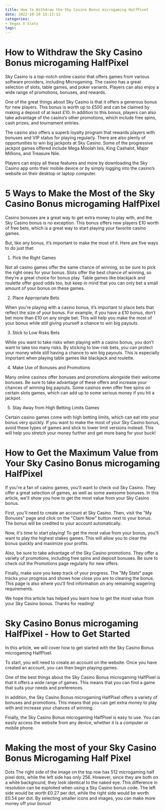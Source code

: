 ```yaml
---
title: How to Withdraw the Sky Casino Bonus microgaming HalfPixel
date: 2022-10-10 15:13:13
categories:
- Vegas X Slots
tags:
---
```



#  How to Withdraw the Sky Casino Bonus microgaming HalfPixel

Sky Casino is a top-notch online casino that offers games from various software providers, including Microgaming. The casino has a great selection of slots, table games, and poker variants. Players can also enjoy a wide range of promotions, bonuses, and rewards.

One of the great things about Sky Casino is that it offers a generous bonus for new players. This bonus is worth up to £500 and can be claimed by making a deposit of at least £10. In addition to this bonus, players can also take advantage of the casino’s other promotions, which include free spins, cash prizes, and tournament entries.

The casino also offers a superb loyalty program that rewards players with bonuses and VIP status for playing regularly. There are also plenty of opportunities to win big jackpots at Sky Casino. Some of the progressive jackpot games offered include Mega Moolah Isis, King Cashalot, Major Millions, and Treasure Nile.

Players can enjoy all these features and more by downloading the Sky Casino app onto their mobile device or by simply logging into the casino’s website on their desktop or laptop computer.

#  5 Ways to Make the Most of the Sky Casino Bonus microgaming HalfPixel

Casino bonuses are a great way to get extra money to play with, and the Sky Casino bonus is no exception. This bonus offers new players £10 worth of free bets, which is a great way to start playing your favorite casino games.

But, like any bonus, it’s important to make the most of it. Here are five ways to do just that:

1. Pick the Right Games

Not all casino games offer the same chance of winning, so be sure to pick the right ones for your bonus. Slots offer the best chance of winning, so they’re a great choice for bonus play. Table games like blackjack and roulette offer good odds too, but keep in mind that you can only bet a small amount of your bonus on these games.

2. Place Appropriate Bets

When you’re playing with a casino bonus, it’s important to place bets that reflect the size of your bonus. For example, if you have a £10 bonus, don’t bet more than £10 on any single bet. This will help you make the most of your bonus while still giving yourself a chance to win big payouts.

3. Stick to Low Risks Bets

While you want to take risks when playing with a casino bonus, you don’t want to take too many risks. By sticking to low-risk bets, you can protect your money while still having a chance to win big payouts. This is especially important when playing table games like blackjack and roulette.

4. Make Use of Bonuses and Promotions

Many online casinos offer bonuses and promotions alongside their welcome bonuses. Be sure to take advantage of these offers and increase your chances of winning big payouts. Some casinos even offer free spins on certain slots games, which can add up to some serious money if you hit a jackpot.

5. Stay Away from High Betting Limits Games

Certain casino games come with high betting limits, which can eat into your bonus very quickly. If you want to make the most of your Sky Casino bonus, avoid these types of games and stick to lower limit versions instead. This will help you stretch your money further and get more bang for your buck!

#  How to Get the Maximum Value from Your Sky Casino Bonus microgaming HalfPixel

If you're a fan of casino games, you'll want to check out Sky Casino. They offer a great selection of games, as well as some awesome bonuses. In this article, we'll show you how to get the most value from your Sky Casino bonus.

First, you'll need to create an account at Sky Casino. Then, visit the "My Bonuses" page and click on the "Claim Now" button next to your bonus. The bonus will be credited to your account automatically.

Now, it's time to start playing! To get the most value from your bonus, you'll want to play the highest stakes games. This will allow you to clear the bonus quickly and maximize your profits.

Also, be sure to take advantage of the Sky Casino promotions. They offer a variety of promotions, including free spins and deposit bonuses. Be sure to check out the Promotions page regularly for new offers.

Finally, make sure you keep track of your progress. The "My Stats" page tracks your progress and shows how close you are to clearing the bonus. This page is also where you'll find information on any remaining wagering requirements.

We hope this article has helped you learn how to get the most value from your Sky Casino bonus. Thanks for reading!

#  Sky Casino Bonus microgaming HalfPixel - How to Get Started

In this article, we will cover how to get started with the Sky Casino Bonus microgaming HalfPixel.

To start, you will need to create an account on the website. Once you have created an account, you can then begin playing games.

One of the best things about the Sky Casino Bonus microgaming HalfPixel is that it offers a wide range of games. This means that you can find a game that suits your needs and preferences.

In addition, the Sky Casino Bonus microgaming HalfPixel offers a variety of bonuses and promotions. This means that you can get extra money to play with and increase your chances of winning.

Finally, the Sky Casino Bonus microgaming HalfPixel is easy to use. You can easily access the website from any device, whether it is a computer or mobile phone.

#  Making the most of your Sky Casino Bonus Microgaming Half Pixel
Dots
The right side of the image on the top row has 512 microgaming half pixel dots, while the left side has only 256. However, since they are both on a white background, they look identical to the naked eye.
This difference in resolution can be exploited when using a Sky Casino bonus code. The left side would be worth £0.27 per dot, while the right side would be worth £0.54 per dot. By selecting smaller icons and images, you can make more money off your bonus!